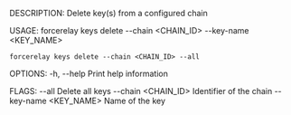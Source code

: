 DESCRIPTION:
Delete key(s) from a configured chain

USAGE:
    forcerelay keys delete --chain <CHAIN_ID> --key-name <KEY_NAME>

    forcerelay keys delete --chain <CHAIN_ID> --all

OPTIONS:
    -h, --help    Print help information

FLAGS:
        --all                    Delete all keys
        --chain <CHAIN_ID>       Identifier of the chain
        --key-name <KEY_NAME>    Name of the key
